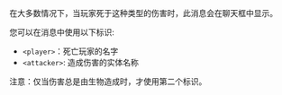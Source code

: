 在大多数情况下，当玩家死于这种类型的伤害时，此消息会在聊天框中显示。

您可以在消息中使用以下标识:

- `<player>`：死亡玩家的名字
- `<attacker>`: 造成伤害的实体名称

注意：仅当伤害总是由生物造成时，才使用第二个标识。
